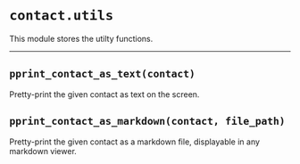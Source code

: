 # `contact.utils`

This module stores the utilty functions.

-----

## `pprint_contact_as_text(contact)`

Pretty-print the given contact as text on the screen.

## `pprint_contact_as_markdown(contact, file_path)`

Pretty-print the given contact as a markdown file, displayable in any markdown
viewer.
